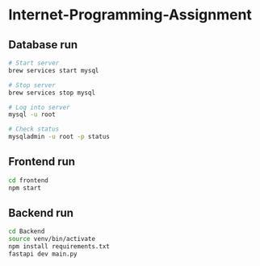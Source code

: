 # Internet-Programming-Assignment

## Database run
```Bash
# Start server
brew services start mysql

# Stop server
brew services stop mysql

# Log into server
mysql -u root

# Check status
mysqladmin -u root -p status
```

## Frontend run
```Bash
cd frontend
npm start
```

## Backend run
```Bash
cd Backend
source venv/bin/activate
npm install requirements.txt
fastapi dev main.py
```